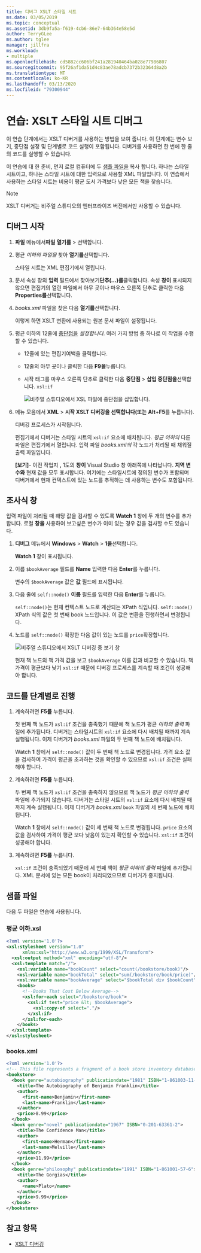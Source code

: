 ```yaml
---
title: 디버그 XSLT 스타일 시트
ms.date: 03/05/2019
ms.topic: conceptual
ms.assetid: 3db9fa5a-f619-4cb6-86e7-64b364e58e5d
author: TerryGLee
ms.author: tglee
manager: jillfra
ms.workload:
- multiple
ms.openlocfilehash: cd5882cc606bf241a281940464ba028e77986807
ms.sourcegitcommit: 95f26af1da51d4c83ae78adcb7372b32364d8a2b
ms.translationtype: MT
ms.contentlocale: ko-KR
ms.lasthandoff: 03/13/2020
ms.locfileid: "79300944"
---
```

# <a name="walkthrough-debug-an-xslt-style-sheet"></a>연습: XSLT 스타일 시트 디버그

이 연습 단계에서는 XSLT 디버거를 사용하는 방법을 보여 줍니다. 이 단계에는 변수 보기, 중단점 설정 및 단계별로 코드 실행이 포함됩니다. 디버거를 사용하면 한 번에 한 줄의 코드를 실행할 수 있습니다.

이 연습에 대 한 준비, 먼저 로컬 컴퓨터에 두 [샘플 파일을](#sample-files) 복사 합니다. 하나는 스타일 시트이고, 하나는 스타일 시트에 대한 입력으로 사용할 XML 파일입니다. 이 연습에서 사용하는 스타일 시트는 비용이 평균 도서 가격보다 낮은 모든 책을 찾습니다.

> [!NOTE]
> XSLT 디버거는 비주얼 스튜디오의 엔터프라이즈 버전에서만 사용할 수 있습니다.

## <a name="start-debugging"></a>디버그 시작

1. **파일** 메뉴에서**파일** **열기를** > 선택합니다.

2. 평균 *이하의 파일을* 찾아 **열기를**선택합니다.

   스타일 시트는 XML 편집기에서 열립니다.

3. 문서 속성 창의 **입력** 필드에서 찾아보기**단추(...)를**클릭합니다. 속성 **창이** 표시되지 않으면 편집기의 열린 파일에서 아무 곳이나 마우스 오른쪽 단추로 클릭한 다음 **Properties를**선택합니다.

4. *books.xml* 파일을 찾은 다음 **열기를**선택합니다.

   이렇게 하면 XSLT 변환에 사용되는 원본 문서 파일이 설정됩니다.

5. 평균 이하의 12줄에 [중단점을](../debugger/using-breakpoints.md) *설정합니다.* 여러 가지 방법 중 하나로 이 작업을 수행할 수 있습니다.

   - 12줄에 있는 편집기여백을 클릭합니다.

   - 12줄의 아무 곳이나 클릭한 다음 **F9을**누릅니다.

   - 시작 태그를 마우스 오른쪽 단추로 클릭한 다음 **중단점** > **삽입 중단점을**선택합니다. `xsl:if`

      ![비주얼 스튜디오에서 XSL 파일에 중단점을 삽입합니다.](media/insert-breakpoint.PNG)

6. 메뉴 모음에서 **XML** > **시작 XSLT 디버깅을 선택합니다(또는** **Alt**+**F5**를 누릅니다).

   디버깅 프로세스가 시작됩니다.

   편집기에서 디버거는 스타일 시트의 `xsl:if` 요소에 배치됩니다. *평균 이하의* 다른 파일은 편집기에서 열립니다. 입력 파일 *books.xml의* 각 노드가 처리될 때 채워질 출력 파일입니다.

   **[보기]**- 이전 작업지 **,** 1도의 **창이** Visual Studio 창 아래쪽에 나타납니다. **지역 변수와** 현재 값을 모두 표시합니다. 여기에는 스타일시트에 정의된 변수가 포함되며 디버거에서 현재 컨텍스트에 있는 노드를 추적하는 데 사용하는 변수도 포함됩니다.

## <a name="watch-window"></a>조사식 창

입력 파일이 처리될 때 해당 값을 검사할 수 있도록 **Watch 1** 창에 두 개의 변수를 추가합니다. 로컬 **창을** 사용하여 보고싶은 변수가 이미 있는 경우 값을 검사할 수도 있습니다.

1. **디버그** 메뉴에서 **Windows** > **Watch** > **1을**선택합니다.

   **Watch 1** 창이 표시됩니다.

2. 이름 `$bookAverage` 필드를 **Name** 입력한 다음 **Enter**를 누릅니다.

   변수의 `$bookAverage` 값은 **값** 필드에 표시됩니다.

3. 다음 줄에 `self::node()` **이름** 필드를 입력한 다음 **Enter**를 누릅니다.

   `self::node()`는 현재 컨텍스트 노드로 계산되는 XPath 식입니다. `self::node()` XPath 식의 값은 첫 번째 book 노드입니다. 이 값은 변환을 진행하면서 변경됩니다.

4. 노드를 `self::node()` 확장한 다음 값이 있는 노드를 `price`확장합니다.

   ![비주얼 스튜디오에서 XSLT 디버깅 중 보기 창](media/xslt-debugging-watch-window.png)

   현재 책 노드의 책 가격 값을 보고 `$bookAverage` 이를 값과 비교할 수 있습니다. 책 가격이 평균보다 낮기 `xsl:if` 때문에 디버깅 프로세스를 계속할 때 조건이 성공해야 합니다.

## <a name="step-through-the-code"></a>코드를 단계별로 진행

1. 계속하려면 **F5를** 누릅니다.

   첫 번째 책 노드가 `xsl:if` 조건을 충족했기 때문에 책 노드가 평균 *이하의 출력* 파일에 추가됩니다. 디버거는 스타일시트의 `xsl:if` 요소에 다시 배치될 때까지 계속 실행됩니다. 이제 디버거가 *books.xml* 파일의 두 번째 책 노드에 배치됩니다.

   Watch **1** 창에서 `self::node()` 값이 두 번째 책 노드로 변경됩니다. 가격 요소 값을 검사하여 가격이 평균을 초과하는 것을 확인할 수 있으므로 `xsl:if` 조건은 실패해야 합니다.

2. 계속하려면 **F5를** 누릅니다.

   두 번째 책 노드가 `xsl:if` 조건을 충족하지 않으므로 책 노드가 *평균 이하의 출력* 파일에 추가되지 않습니다. 디버거는 스타일 시트의 `xsl:if` 요소에 다시 배치될 때까지 계속 실행됩니다. 이제 디버거가 *books.xml* `book` 파일의 세 번째 노드에 배치됩니다.

   Watch **1** 창에서 `self::node()` 값이 세 번째 책 노드로 변경됩니다. `price` 요소의 값을 검사하여 가격이 평균 보다 낮음이 있는지 확인할 수 있습니다. `xsl:if` 조건이 성공해야 합니다.

3. 계속하려면 **F5를** 누릅니다.

   `xsl:if` 조건이 충족되었기 때문에 세 번째 책이 *평균 이하의 출력* 파일에 추가됩니다. XML 문서에 있는 모든 book이 처리되었으므로 디버거가 중지됩니다.

## <a name="sample-files"></a>샘플 파일

다음 두 파일은 연습에 사용됩니다.

### <a name="below-averagexsl"></a>평균 이하.xsl

```xml
<?xml version='1.0'?>
<xsl:stylesheet version="1.0"
      xmlns:xsl="http://www.w3.org/1999/XSL/Transform">
  <xsl:output method="xml" encoding="utf-8"/>
  <xsl:template match="/">
    <xsl:variable name="bookCount" select="count(/bookstore/book)"/>
    <xsl:variable name="bookTotal" select="sum(/bookstore/book/price)"/>
    <xsl:variable name="bookAverage" select="$bookTotal div $bookCount"/>
    <books>
      <!--Books That Cost Below Average-->
      <xsl:for-each select="/bookstore/book">
        <xsl:if test="price &lt; $bookAverage">
          <xsl:copy-of select="."/>
        </xsl:if>
      </xsl:for-each>
    </books>
  </xsl:template>
</xsl:stylesheet>
```

### <a name="booksxml"></a>books.xml

```xml
<?xml version='1.0'?>
<!-- This file represents a fragment of a book store inventory database -->
<bookstore>
  <book genre="autobiography" publicationdate="1981" ISBN="1-861003-11-0">
    <title>The Autobiography of Benjamin Franklin</title>
    <author>
      <first-name>Benjamin</first-name>
      <last-name>Franklin</last-name>
    </author>
    <price>8.99</price>
  </book>
  <book genre="novel" publicationdate="1967" ISBN="0-201-63361-2">
    <title>The Confidence Man</title>
    <author>
      <first-name>Herman</first-name>
      <last-name>Melville</last-name>
    </author>
    <price>11.99</price>
  </book>
  <book genre="philosophy" publicationdate="1991" ISBN="1-861001-57-6">
    <title>The Gorgias</title>
    <author>
      <name>Plato</name>
    </author>
    <price>9.99</price>
  </book>
</bookstore>
```

## <a name="see-also"></a>참고 항목

- [XSLT 디버깅](../xml-tools/debugging-xslt.md)

